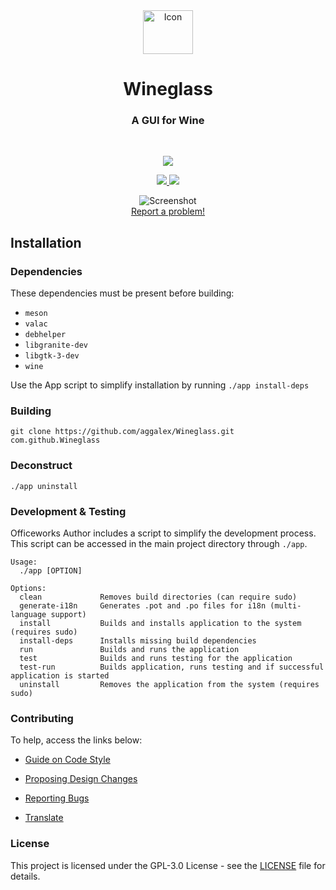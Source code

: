 <div align="center">
  <span align="center"> <img width="80" height="70" class="center" src="https://github.com/aggalex/Wineglass/blob/master/data/images/com.github.Wineglass.png" alt="Icon"></span>
  <h1 align="center">Wineglass</h1>
  <h3 align="center">A GUI for Wine</h3>
</div>

<br/>

<p align="center">
    <a href="https://appcenter.elementary.io/com.github.Wineglass">
        <img src="https://appcenter.elementary.io/badge.svg">
    </a>
</p>

<p align="center">
  <a href="https://github.com/aggalex/Wineglass/blob/master/LICENSE">
    <img src="https://img.shields.io/badge/License-GPL-3.0-blue.svg">
  </a>
  <a href="https://github.com/aggalex/Wineglass/releases">
    <img src="https://img.shields.io/badge/Release-v%201.0.0-orange.svg">
  </a>
</p>

<p align="center">
    <img  src="https://github.com/aggalex/Wineglass/blob/master/data/images/screenshot.png" alt="Screenshot"> <br>
  <a href="https://github.com/aggalex/Wineglass/issues/new"> Report a problem! </a>
</p>

## Installation

### Dependencies
These dependencies must be present before building:
 - `meson`
 - `valac`
 - `debhelper`
 - `libgranite-dev`
 - `libgtk-3-dev`
 - `wine`


Use the App script to simplify installation by running `./app install-deps`
 
### Building

```
git clone https://github.com/aggalex/Wineglass.git com.github.Wineglass
```

### Deconstruct

```
./app uninstall
```

### Development & Testing

Officeworks Author includes a script to simplify the development process. This script can be accessed in the main project directory through `./app`.

```
Usage:
  ./app [OPTION]

Options:
  clean             Removes build directories (can require sudo)
  generate-i18n     Generates .pot and .po files for i18n (multi-language support)
  install           Builds and installs application to the system (requires sudo)
  install-deps      Installs missing build dependencies
  run               Builds and runs the application
  test              Builds and runs testing for the application
  test-run          Builds application, runs testing and if successful application is started
  uninstall         Removes the application from the system (requires sudo)
```

### Contributing

To help, access the links below:

- [Guide on Code Style](https://github.com/aggalex/Wineglass/wiki/Guide-on-code-style)

- [Proposing Design Changes](https://github.com/aggalex/Wineglass/wiki/Proposing-Design-Changes)

- [Reporting Bugs](https://github.com/aggalex/Wineglass/wiki/Reporting-Bugs)

- [Translate](https://github.com/aggalex/Wineglass/wiki/Translate)


### License

This project is licensed under the GPL-3.0 License - see the [LICENSE](LICENSE.md) file for details.

